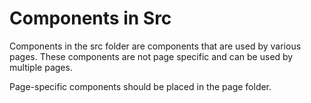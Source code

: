 # Components in Src 

Components in the src folder are components that are used by various pages. These components are not page specific and can be used by multiple pages.

Page-specific components should be placed in the page folder.